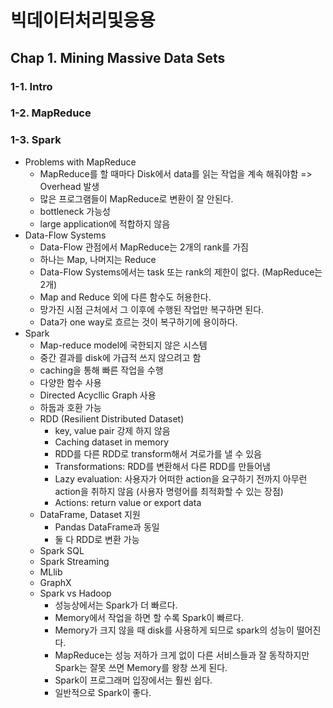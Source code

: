 # 빅데이터처리및응용

## Chap 1. Mining Massive Data Sets

### 1-1. Intro

### 1-2. MapReduce

### 1-3. Spark
* Problems with MapReduce
    - MapReduce를 할 때마다 Disk에서 data를 읽는 작업을 계속 해줘야함 => Overhead 발생
    - 많은 프로그램들이 MapReduce로 변환이 잘 안된다.
    - bottleneck 가능성
    - large application에 적합하지 않음
* Data\-Flow Systems
    - Data\-Flow 관점에서 MapReduce는 2개의 rank를 가짐
    - 하나는 Map, 나머지는 Reduce
    - Data\-Flow Systems에서는 task 또는 rank의 제한이 없다. (MapReduce는 2개)
    - Map and Reduce 외에 다른 함수도 허용한다.
    - 망가진 시점 근처에서 그 이후에 수행된 작업만 복구하면 된다.
    - Data가 one way로 흐르는 것이 복구하기에 용이하다.
* Spark
    - Map\-reduce model에 국한되지 않은 시스템
    - 중간 결과를 disk에 가급적 쓰지 않으려고 함
    - caching을 통해 빠른 작업을 수행
    - 다양한 함수 사용
    - Directed Acycllic Graph 사용
    - 하둡과 호환 가능
    - RDD (Resilient Distributed Dataset)
        + key, value pair 강제 하지 않음
        + Caching dataset in memory
        + RDD를 다른 RDD로 transform해서 겨로가를 낼 수 있음
        + Transformations: RDD를 변환해서 다른 RDD를 만들어냄
        + Lazy evaluation: 사용자가 어떠한 action을 요구하기 전까지 아무런 action을 취하지 않음 (사용자 명령어를 최적화할 수 있는 장점)
        + Actions: return value or export data
    - DataFrame, Dataset 지원
        + Pandas DataFrame과 동일
        + 둘 다 RDD로 변환 가능
    - Spark SQL
    - Spark Streaming
    - MLlib
    - GraphX
    - Spark vs Hadoop
        + 성능상에서는 Spark가 더 빠르다.
        + Memory에서 작업을 하면 할 수록 Spark이 빠르다.
        + Memory가 크지 않을 때 disk를 사용하게 되므로 spark의 성능이 떨어진다.
        + MapReduce는 성능 저하가 크게 없이 다른 서비스들과 잘 동작하지만 Spark는 잘못 쓰면 Memory를 왕창 쓰게 된다.
        + Spark이 프로그래머 입장에서는 훨씬 쉽다.
        + 일반적으로 Spark이 좋다.
         
  
  
  
  


